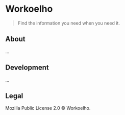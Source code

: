 # Workoelho

> Find the information you need when you need it.

## About

...

## Development

...

## Legal

Mozilla Public License 2.0 © Workoelho.
